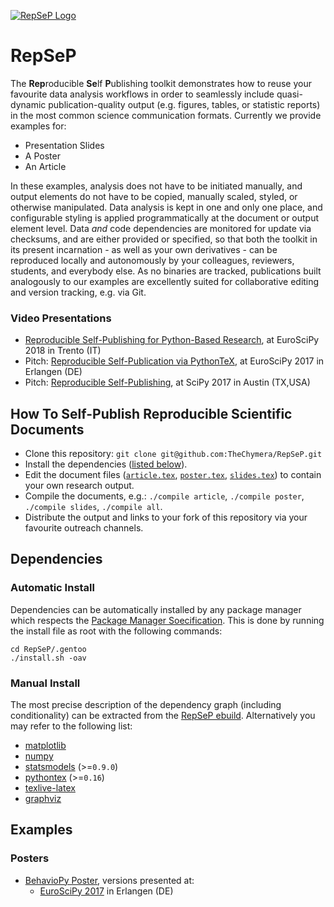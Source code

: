[![RepSeP Logo](img/repsep.png?raw=true "RepSeP Logo")](https://github.com/TheChymera/RepSeP/releases/tag/0.0.1)

# RepSeP

The **Rep**roducible **Se**lf **P**ublishing toolkit demonstrates how to reuse your favourite data analysis workflows in order to seamlessly include quasi-dynamic publication-quality output (e.g. figures, tables, or statistic reports) in the most common science communication formats. Currently we provide examples for:

* Presentation Slides
* A Poster
* An Article

In these examples, analysis does not have to be initiated manually, and output elements do not have to be copied, manually scaled, styled, or otherwise manipulated.
Data analysis is kept in one and only one place, and configurable styling is applied programmatically at the document or output element level.
Data *and* code dependencies are monitored for update via checksums, and are either provided or specified, so that both the toolkit in its present incarnation - as well as your own derivatives - can be reproduced locally and autonomously by your colleagues, reviewers, students, and everybody else.
As no binaries are tracked, publications built analogously to our examples are excellently suited for collaborative editing and version tracking, e.g. via Git.

### Video Presentations

* [Reproducible Self-Publishing for Python-Based Research](https://youtu.be/WbjQYBuyKdk), at EuroSciPy 2018 in Trento (IT)
* Pitch: [Reproducible Self-Publication via PythonTeX](https://www.youtube.com/watch?v=bu9_338Q7rU), at EuroSciPy 2017 in Erlangen (DE)
* Pitch: [Reproducible Self-Publishing](https://www.youtube.com/watch?v=8AD4mtXJhpE), at SciPy 2017 in Austin (TX,USA)

## How To Self-Publish Reproducible Scientific Documents

* Clone this repository: `git clone git@github.com:TheChymera/RepSeP.git`
* Install the dependencies ([listed below](#dependencies)).
* Edit the document files ([`article.tex`](article.tex), [`poster.tex`](poster.tex), [`slides.tex`](slides.tex)) to contain your own research output.
* Compile the documents, e.g.: `./compile article`, `./compile poster`, `./compile slides`, `./compile all`.
* Distribute the output and links to your fork of this repository via your favourite outreach channels.

## Dependencies

### Automatic Install

Dependencies can be automatically installed by any package manager which respects the [Package Manager Soecification](https://dev.gentoo.org/~ulm/pms/head/pms.html).
This is done by running the install file as root with the following commands:

```
cd RepSeP/.gentoo
./install.sh -oav
```

### Manual Install

The most precise description of the dependency graph (including conditionality) can be extracted from the [RepSeP ebuild](.gentoo/sci-biology/repsep/repsep-99999.ebuild).
Alternatively you may refer to the following list:

* [matplotlib](https://matplotlib.org/)
* [numpy](https://www.numpy.org/)
* [statsmodels](https://www.statsmodels.org/stable/index.html) (>=`0.9.0`)
* [pythontex](https://github.com/gpoore/pythontex) (>=`0.16`)
* [texlive-latex](https://www.tug.org/texlive/)
* [graphviz](https://www.graphviz.org/)

## Examples

### Posters

* [BehavioPy Poster](https://bitbucket.org/TheChymera/behaviopy_repsep/), versions presented at:
	* [EuroSciPy 2017](https://bitbucket.org/TheChymera/behaviopy_repsep/raw/7d626813659efa1345efbf07faafaa9a6bcf3876/poster.pdf) in Erlangen (DE)
